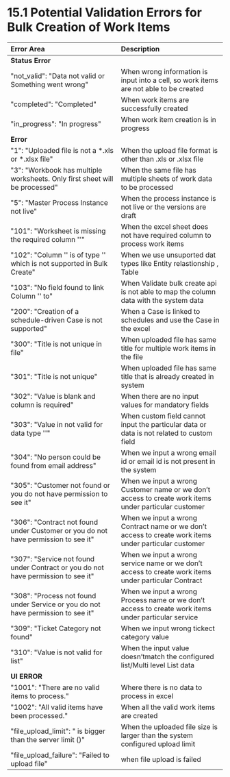 # 15.1 Potential Validation Errors for Bulk Creation of Work Items

| **Error Area** | **Description** |
| :--- | :--- |
| **Status Error** |  |
| "not\_valid": "Data not valid or Something went wrong" | When wrong information is input into a cell, so work items are not able to be created |
| "completed": "Completed" | When work items are successfully created |
| "in\_progress": "In progress" | When work item creation is in progress |
| **Error** |  |
| "1": "Uploaded file is not a \*.xls or \*.xlsx file" | When the upload file format is other than .xls or .xlsx file |
| "3": "Workbook has multiple worksheets. Only first sheet will be processed" | When the same file has multiple sheets of work data to be processed |
| "5": "Master Process Instance not live" | When the process instance is not live or the versions are draft |
| "101": "Worksheet is missing the required column ''" | When the excel sheet does not have required column to process work items |
| "102": "Column '' is of type '' which is not supported in Bulk Create" | When we use unsuported dat types like Entity relastionship , Table |
| "103": "No field found to link Column '' to" | When Validate bulk create api is not able to map the column data with the system data |
| "200": "Creation of a schedule-driven Case is not supported" | When a Case is linked to schedules and use the Case in the excel |
| "300": "Title is not unique in file" | When uploaded file has same title for multiple work items in the file |
| "301": "Title is not unique" | When uploaded file has same title that is already created in system |
| "302": "Value is blank and column is required" | When there are no input values for mandatory fields |
| "303": "Value in not valid for data type ''" | When custom field cannot input the particular data or data is not related to custom field |
| "304": "No person could be found from email address" | When we input a wrong email id or email id is not present in the system |
| "305": "Customer not found or you do not have permission to see it" | When we input a wrong Customer name or we don’t access to create work items under particular customer |
| "306": "Contract not found under Customer or you do not have permission to see it" | When we input a wrong Contract name or we don’t access to create work items under particular customer |
| "307": "Service not found under Contract or you do not have permission to see it" | When we input a wrong service name or we don’t access to create work items under particular Contract |
| "308": "Process not found under Service or you do not have permission to see it" | When we input a wrong Process name or we don’t access to create work items under particular service |
| "309": "Ticket Category not found" | When we input wrong tickect category value |
| "310": "Value is not valid for list" | When the input value doesn’tmatch the configured list/Multi level List data |
| **UI ERROR** |  |
| "1001": "There are no valid items to process." | Where there is no data to process in excel |
| "1002": "All valid items have been processed." | When all the valid work items are created |
| "file\_upload\_limit": " is bigger than the server limit \(\)" | When the uploaded file size is larger than the system configured upload limit |
| "file\_upload\_failure": "Failed to upload file" | when file upload is failed |

